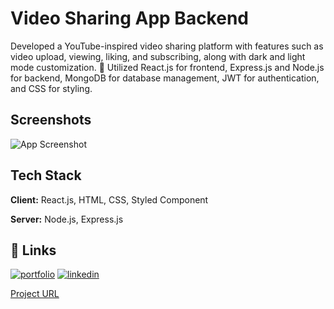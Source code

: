 
# Video Sharing App Backend

Developed a YouTube-inspired video sharing platform with features such as video
upload, viewing, liking, and subscribing, along with dark and light mode customization.
 Utilized React.js for frontend, Express.js and Node.js for backend, MongoDB for
database management, JWT for authentication, and CSS for styling.



## Screenshots

![App Screenshot](https://portfolio-eta-three-11.vercel.app/projects/video-sharing.png)


## Tech Stack

**Client:** React.js, HTML, CSS, Styled Component

**Server:** Node.js, Express.js


## 🔗 Links
[![portfolio](https://img.shields.io/badge/my_portfolio-000?style=for-the-badge&logo=ko-fi&logoColor=white)](https://portfolio-eta-three-11.vercel.app/)
[![linkedin](https://img.shields.io/badge/linkedin-0A66C2?style=for-the-badge&logo=linkedin&logoColor=white)](https://www.linkedin.com/in/anshul-pandya1/)

[Project URL](https://video-app-frontend-azure.vercel.app/)

